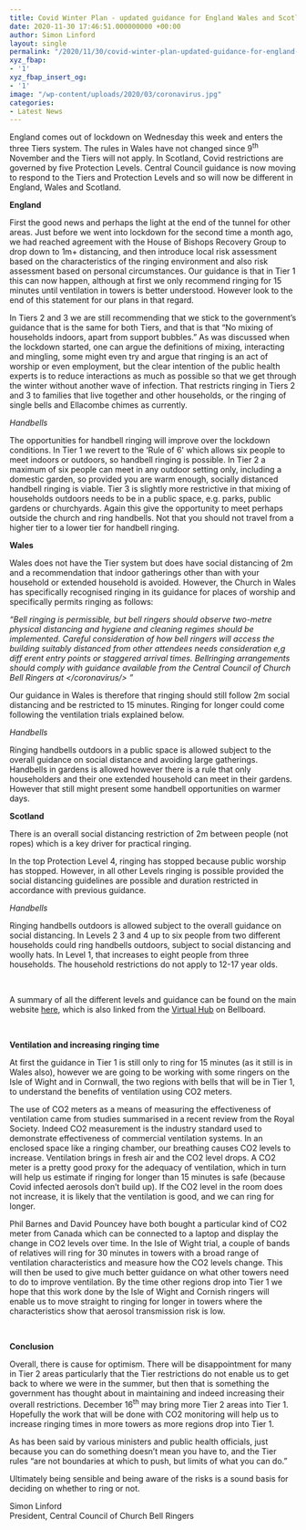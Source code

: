 ```yaml
---
title: Covid Winter Plan - updated guidance for England Wales and Scotland
date: 2020-11-30 17:46:51.000000000 +00:00
author: Simon Linford
layout: single
permalink: "/2020/11/30/covid-winter-plan-updated-guidance-for-england-wales-and-scotland/"
xyz_fbap:
- '1'
xyz_fbap_insert_og:
- '1'
image: "/wp-content/uploads/2020/03/coronavirus.jpg"
categories:
- Latest News
---
```

England comes out of lockdown on Wednesday this week and enters the three Tiers system. The rules in Wales have not changed since 9<sup>th</sup> November and the Tiers will not apply. In Scotland, Covid restrictions are governed by five Protection Levels. Central Council guidance is now moving to respond to the Tiers and Protection Levels and so will now be different in England, Wales and Scotland.

**England**

First the good news and perhaps the light at the end of the tunnel for other areas. Just before we went into lockdown for the second time a month ago, we had reached agreement with the House of Bishops Recovery Group to drop down to 1m+ distancing, and then introduce local risk assessment based on the characteristics of the ringing environment and also risk assessment based on personal circumstances. Our guidance is that in Tier 1 this can now happen, although at first we only recommend ringing for 15 minutes until ventilation in towers is better understood. However look to the end of this statement for our plans in that regard.

In Tiers 2 and 3 we are still recommending that we stick to the government’s guidance that is the same for both Tiers, and that is that “No mixing of households indoors, apart from support bubbles.” As was discussed when the lockdown started, one can argue the definitions of mixing, interacting and mingling, some might even try and argue that ringing is an act of worship or even employment, but the clear intention of the public health experts is to reduce interactions as much as possible so that we get through the winter without another wave of infection. That restricts ringing in Tiers 2 and 3 to families that live together and other households, or the ringing of single bells and Ellacombe chimes as currently.

_Handbells_

The opportunities for handbell ringing will improve over the lockdown conditions. In Tier 1 we revert to the &#8216;Rule of 6&apos; which allows six people to meet indoors or outdoors, so handbell ringing is possible. In Tier 2 a maximum of six people can meet in any outdoor setting only, including a domestic garden, so provided you are warm enough, socially distanced handbell ringing is viable. Tier 3 is slightly more restrictive in that mixing of households outdoors needs to be in a public space, e.g. parks, public gardens or churchyards. Again this give the opportunity to meet perhaps outside the church and ring handbells. Not that you should not travel from a higher tier to a lower tier for handbell ringing.

**Wales**

Wales does not have the Tier system but does have social distancing of 2m and a recommendation that indoor gatherings other than with your household or extended household is avoided. However, the Church in Wales has specifically recognised ringing in its guidance for places of worship and specifically permits ringing as follows:

_“Bell ringing is permissible, but bell ringers should observe two-metre physical distancing and hygiene and cleaning regimes should be implemented. Careful consideration of how bell ringers will access the building suitably distanced from other attendees needs consideration e,g diff erent entry points or staggered arrival times. Bellringing arrangements should comply with guidance available from the Central Council of Church Bell Ringers at </coronavirus/> ”_

Our guidance in Wales is therefore that ringing should still follow 2m social distancing and be restricted to 15 minutes. Ringing for longer could come following the ventilation trials explained below.

_Handbells_

Ringing handbells outdoors in a public space is allowed subject to the overall guidance on social distance and avoiding large gatherings. Handbells in gardens is allowed however there is a rule that only householders and their one extended household can meet in their gardens. However that still might present some handbell opportunities on warmer days.

**Scotland**

There is an overall social distancing restriction of 2m between people (not ropes) which is a key driver for practical ringing.

In the top Protection Level 4, ringing has stopped because public worship has stopped. However, in all other Levels ringing is possible provided the social distancing guidelines are possible and duration restricted in accordance with previous guidance.

_Handbells_

Ringing handbells outdoors is allowed subject to the overall guidance on social distancing. In Levels 2 3 and 4 up to six people from two different households could ring handbells outdoors, subject to social distancing and woolly hats. In Level 1, that increases to eight people from three households. The household restrictions do not apply to 12-17 year olds.

&nbsp;

A summary of all the different levels and guidance can be found on the main website <a href="/coronavirus/" target="_blank" rel="noopener noreferrer">here</a>, which is also linked from the <a href="https://bb.ringingworld.co.uk/virtual-hub.php" target="_blank" rel="noopener noreferrer">Virtual Hub</a> on Bellboard.

&nbsp;

**Ventilation and increasing ringing time**

At first the guidance in Tier 1 is still only to ring for 15 minutes (as it still is in Wales also), however we are going to be working with some ringers on the Isle of Wight and in Cornwall, the two regions with bells that will be in Tier 1, to understand the benefits of ventilation using CO2 meters.

The use of CO2 meters as a means of measuring the effectiveness of ventilation came from studies summarised in a recent review from the Royal Society. Indeed CO2 measurement is the industry standard used to demonstrate effectiveness of commercial ventilation systems. In an enclosed space like a ringing chamber, our breathing causes CO2 levels to increase. Ventilation brings in fresh air and the CO2 level drops. A CO2 meter is a pretty good proxy for the adequacy of ventilation, which in turn will help us estimate if ringing for longer than 15 minutes is safe (because Covid infected aerosols don’t build up). If the CO2 level in the room does not increase, it is likely that the ventilation is good, and we can ring for longer.

Phil Barnes and David Pouncey have both bought a particular kind of CO2 meter from Canada which can be connected to a laptop and display the change in CO2 levels over time. In the Isle of Wight trial, a couple of bands of relatives will ring for 30 minutes in towers with a broad range of ventilation characteristics and measure how the CO2 levels change. This will then be used to give much better guidance on what other towers need to do to improve ventilation. By the time other regions drop into Tier 1 we hope that this work done by the Isle of Wight and Cornish ringers will enable us to move straight to ringing for longer in towers where the characteristics show that aerosol transmission risk is low.

&nbsp;

**Conclusion**

Overall, there is cause for optimism. There will be disappointment for many in Tier 2 areas particularly that the Tier restrictions do not enable us to get back to where we were in the summer, but then that is something the government has thought about in maintaining and indeed increasing their overall restrictions. December 16<sup>th</sup> may bring more Tier 2 areas into Tier 1. Hopefully the work that will be done with CO2 monitoring will help us to increase ringing times in more towers as more regions drop into Tier 1.

As has been said by various ministers and public health officials, just because you can do something doesn’t mean you have to, and the Tier rules “are not boundaries at which to push, but limits of what you can do.”

Ultimately being sensible and being aware of the risks is a sound basis for deciding on whether to ring or not.

Simon Linford  
President, Central Council of Church Bell Ringers
